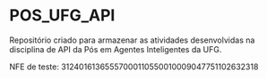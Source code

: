 # POS_UFG_API
Repositório criado para armazenar as atividades desenvolvidas na disciplina de API da Pós em Agentes Inteligentes da UFG.



NFE de teste: 31240161365557000110550010009047751102632318
